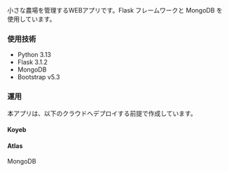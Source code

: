 
小さな農場を管理するWEBアプリです。Flask フレームワークと MongoDB を使用しています。

### 使用技術

- Python 3.13
- Flask 3.1.2
- MongoDB 
- Bootstrap v5.3

### 運用

本アプリは、以下のクラウドへデプロイする前提で作成しています。


#### Koyeb

<!-- https://linguistic-elisa-icyowl-1dfe37d3.koyeb.app/ -->

#### Atlas

MongoDB


